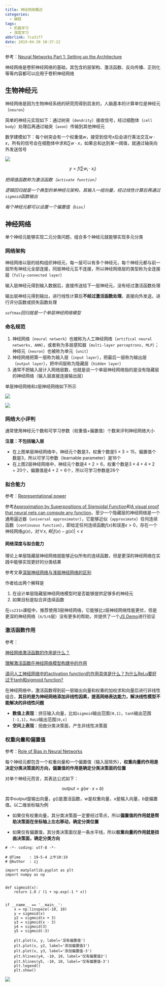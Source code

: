 ```yaml
---
title: 神经网络概述
categories:
  - 编程
tags:
  - 机器学习
  - 深度学习
abbrlink: 7ca31f7
date: 2019-04-30 10:37:12
---
```


参考：[Neural Networks Part 1: Setting up the Architecture ](http://cs231n.github.io/neural-networks-1/)

神经网络是卷积神经网络的基础，其包含的层架构、激活函数、反向传播、正则化等等内容都可以应用于卷积神经网络

## 生物神经元

神经网络是因为生物神经系统的研究而得到启发的，人脑基本的计算单位是神经元（`neuron`）

简单的神经元实现如下：通过树突（`dendrity`）接收信号，经过细胞体（`cell body`）处理后再通过轴突（`axon`）传输到其他神经元

数学建模如下：每个树突会有一个权重值$w$，接受到信号$x$后会进行乘法交互$w\cdot x$，所有的信号会在细胞体中求和$\sum w\cdot x$，如果总和达到某一阈值，就通过轴突向外发送信号

![](/imgs/神经网络概述/neuron.png)

$$
y=f(\sum w_{i}\cdot x_{i})
$$

*把阈值函数称为激活函数（`activate function`）*

*逻辑回归就是一个典型的单神经元架构，其输入一组向量，经过线性计算后再通过`sigmoid`函数输出*

*每个神经元都可以设置一个偏置值（`bias`）*

## 神经网络

单个神经元能够实现二元分类问题，组合多个神经元就能够实现多元分类

### 网络架构

神经网络以层的结构组织神经元，每一层可以有多个神经元，每个神经元都与前一层所有神经元全部连接，同层神经元互不连接，所以神经网络层的类型称为全连接层（`fully-connected layer`）

输入层神经元得到输入数据后，直接传送给下一层神经元，没有经过激活函数处理

输出层神经元得到输出，进行线性计算后**不经过激活函数处理**，直接向外发送，进行评分函数或损失函数处理

*`softmax`回归就是一个单层神经网络模型*

### 命名规范

1. 神经网络（`neural network`）也被称为人工神经网络（`artifical neural networks, ANN`），或者称为多层感知器（`multi-layer perceptrons, MLP`）；神经元（`neuron`）也被称为单元（`unit`）
2. 神经网络把第一层称为输入层（`input layer`），把最后一层称为输出层（`output layer`），把中间层称为隐藏层（`hidden layer`）
3. 通常不把输入层计入网络层数，也就是说一个单层神经网络指的是没有隐藏层的神经网络（输入层直接连接输出层）

单层神经网络和`2`层神经网络如下所示

![](/imgs/神经网络概述/1-layer-network.png)

![](/imgs/神经网络概述/2-layer-network.png)

### 网络大小评判

通常使用神经元个数和可学习参数（权重值+偏置值）个数来评判神经网络大小

**注意：不包括输入层**

* 在上图单层神经网络中，神经元个数是$3$，权重个数是$5\times 3=15$，偏置值个数是$3$，所以可学习参数（learnable parameter）是$18$个
* 在上图2层神经网络中，神经元个数是$4+2=6$，权重个数是$3\times 4+4\times 2=20$个，偏置值是$4+2=6$个，所以可学习参数是$26$个

### 拟合能力

参考：[Representational power](http://cs231n.github.io/neural-networks-1/)

参考[Approximation by Superpositions of Sigmoidal Function](http://www.dartmouth.edu/~gvc/Cybenko_MCSS.pdf)和[A visual proof that neural nets can compute any function](http://neuralnetworksanddeeplearning.com/chap4.html)，至少一个隐藏层的神经网络是一个通用逼近器（`universal approximator`），它能够近似（`approximate`）任何连续函数（`continuous function`），即给定任何连续函数$f(x)$和误差$\epsilon>0$，存在一个神经网络$g(x)$，对$\forall x,有|f(x)-g(x)|<\epsilon$

#### 网络深度与拟合能力

理论上单层隐藏层神经网络就能够近似所有的连续函数，但是更深的神经网络在实践中能够实现更好的分类结果

参考文章[深层神经网络与浅层神经网络的区别](https://blog.csdn.net/ybdesire/article/details/78837688)

作者给出两个解释是

1. 在设计单层隐藏层神经网络模型时是否能够提供足够多的神经元
2. 如果目标是拟合非连续函数

在`cs231n`课程中，推荐使用3层神经网络，它能够比`2`层神经网络性能更优，但是更深的神经网络（`4/5/6`层）没有更多的帮助，并提供了一个[JS Demo](https://cs.stanford.edu/people/karpathy/convnetjs/demo/classify2d.html)进行验证

### 激活函数作用

参考：

[神经网络激活函数的作用是什么？](https://blog.csdn.net/program_developer/article/details/78704224)

[理解激活函数在神经网络模型构建中的作用](https://cloud.tencent.com/developer/article/1010097)

[请问人工神经网络中的activation function的作用具体是什么？为什么ReLu要好过于tanh和sigmoid function?](https://www.zhihu.com/question/29021768)

在神经网络中，激活函数得到前一层输出向量和权重的加权求和向量后进行非线性组合，**其目的是为神经网络添加非线性因素，提高网络表达能力，解决线性模型不能解决的非线性问题**

* **数值上表现**：挤压输入向量，比如`sigmoid`输出范围`[0,1]`，`tanh`输出范围`[-1,1]`，`ReLU`输出范围`[0,x]`
* **空间上表现**：扭曲分类决策面，产生非线性决策面

### 权重向量和偏置值

参考：[Role of Bias in Neural Networks](https://stackoverflow.com/questions/2480650/role-of-bias-in-neural-networks)

每个神经元都包含一个权重向量和一个偏置值（输入层除外），**权重向量的作用是决定分类决策面的方向，偏置值的作用是确定分类决策面的位置**

对单个神经元而言，其表达公式如下：

$$
output = g(w\cdot x+b)
$$

其中$output$是输出向量，$g()$是激活函数，$w$是权重向量，$x$是输入向量，$b$是偏置值。以二维坐标轴为例

* 如果仅有权重向量，其分类决策面一定要经过零点，所以**偏置值的作用就是帮助决策面在坐标轴上左右移动，确定分类位置**

* 如果仅有偏置值，其分类决策面仅是一条水平线，所以**权重向量的作用就是扭曲决策面，确定分类方向**

```
# -*- coding: utf-8 -*-

# @Time    : 19-5-4 上午10:19
# @Author  : zj

import matplotlib.pyplot as plt
import numpy as np


def sigmoid(x):
    return 1.0 / (1 + np.exp(-1 * x))


if __name__ == '__main__':
    x = np.linspace(-10, 10)
    y = sigmoid(x)
    y2 = sigmoid(x + 3)
    y3 = sigmoid(x - 3)
    y4 = sigmoid(3)
    y5 = sigmoid(-3)

    plt.plot(x, y, label='没有偏置值')
    plt.plot(x, y2, label='添加偏置值3')
    plt.plot(x, y3, label='添加偏置值-3')
    plt.hlines(y4, -10, 10, label='仅有偏置值3')
    plt.hlines(y5, -10, 10, label='仅有偏置值-3')
    plt.legend()
    plt.show()
```

![](../imgs/神经网络概述/weight_bias.png)